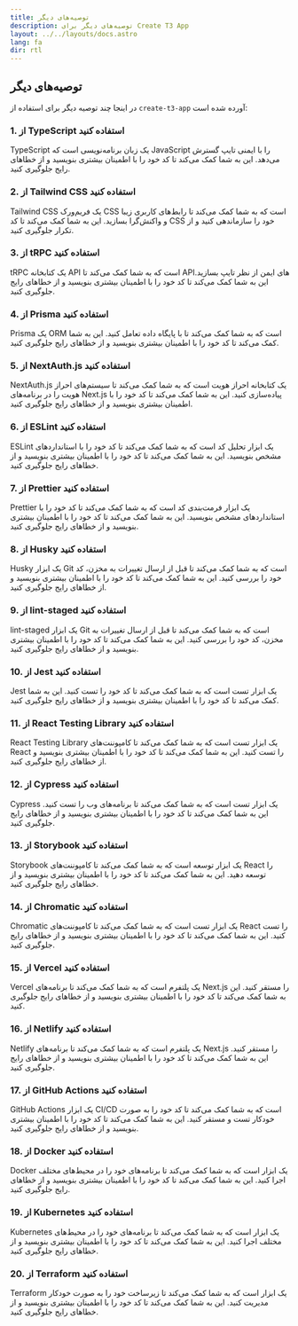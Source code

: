 ```yaml
---
title: توصیه‌های دیگر
description: توصیه‌های دیگر برای Create T3 App
layout: ../../layouts/docs.astro
lang: fa
dir: rtl
---
```


## توصیه‌های دیگر

در اینجا چند توصیه دیگر برای استفاده از `create-t3-app` آورده شده است:

### 1. از TypeScript استفاده کنید

TypeScript یک زبان برنامه‌نویسی است که JavaScript را با ایمنی تایپ گسترش می‌دهد. این به شما کمک می‌کند تا کد خود را با اطمینان بیشتری بنویسید و از خطاهای رایج جلوگیری کنید.

### 2. از Tailwind CSS استفاده کنید

Tailwind CSS یک فریم‌ورک CSS است که به شما کمک می‌کند تا رابط‌های کاربری زیبا و واکنش‌گرا بسازید. این به شما کمک می‌کند تا کد CSS خود را سازماندهی کنید و از تکرار جلوگیری کنید.

### 3. از tRPC استفاده کنید

tRPC یک کتابخانه API است که به شما کمک می‌کند تا API‌های ایمن از نظر تایپ بسازید. این به شما کمک می‌کند تا کد خود را با اطمینان بیشتری بنویسید و از خطاهای رایج جلوگیری کنید.

### 4. از Prisma استفاده کنید

Prisma یک ORM است که به شما کمک می‌کند تا با پایگاه داده تعامل کنید. این به شما کمک می‌کند تا کد خود را با اطمینان بیشتری بنویسید و از خطاهای رایج جلوگیری کنید.

### 5. از NextAuth.js استفاده کنید

NextAuth.js یک کتابخانه احراز هویت است که به شما کمک می‌کند تا سیستم‌های احراز هویت را در برنامه‌های Next.js پیاده‌سازی کنید. این به شما کمک می‌کند تا کد خود را با اطمینان بیشتری بنویسید و از خطاهای رایج جلوگیری کنید.

### 6. از ESLint استفاده کنید

ESLint یک ابزار تحلیل کد است که به شما کمک می‌کند تا کد خود را با استانداردهای مشخص بنویسید. این به شما کمک می‌کند تا کد خود را با اطمینان بیشتری بنویسید و از خطاهای رایج جلوگیری کنید.

### 7. از Prettier استفاده کنید

Prettier یک ابزار فرمت‌بندی کد است که به شما کمک می‌کند تا کد خود را با استانداردهای مشخص بنویسید. این به شما کمک می‌کند تا کد خود را با اطمینان بیشتری بنویسید و از خطاهای رایج جلوگیری کنید.

### 8. از Husky استفاده کنید

Husky یک ابزار Git است که به شما کمک می‌کند تا قبل از ارسال تغییرات به مخزن، کد خود را بررسی کنید. این به شما کمک می‌کند تا کد خود را با اطمینان بیشتری بنویسید و از خطاهای رایج جلوگیری کنید.

### 9. از lint-staged استفاده کنید

lint-staged یک ابزار Git است که به شما کمک می‌کند تا قبل از ارسال تغییرات به مخزن، کد خود را بررسی کنید. این به شما کمک می‌کند تا کد خود را با اطمینان بیشتری بنویسید و از خطاهای رایج جلوگیری کنید.

### 10. از Jest استفاده کنید

Jest یک ابزار تست است که به شما کمک می‌کند تا کد خود را تست کنید. این به شما کمک می‌کند تا کد خود را با اطمینان بیشتری بنویسید و از خطاهای رایج جلوگیری کنید.

### 11. از React Testing Library استفاده کنید

React Testing Library یک ابزار تست است که به شما کمک می‌کند تا کامپوننت‌های React را تست کنید. این به شما کمک می‌کند تا کد خود را با اطمینان بیشتری بنویسید و از خطاهای رایج جلوگیری کنید.

### 12. از Cypress استفاده کنید

Cypress یک ابزار تست است که به شما کمک می‌کند تا برنامه‌های وب را تست کنید. این به شما کمک می‌کند تا کد خود را با اطمینان بیشتری بنویسید و از خطاهای رایج جلوگیری کنید.

### 13. از Storybook استفاده کنید

Storybook یک ابزار توسعه است که به شما کمک می‌کند تا کامپوننت‌های React را توسعه دهید. این به شما کمک می‌کند تا کد خود را با اطمینان بیشتری بنویسید و از خطاهای رایج جلوگیری کنید.

### 14. از Chromatic استفاده کنید

Chromatic یک ابزار تست است که به شما کمک می‌کند تا کامپوننت‌های React را تست کنید. این به شما کمک می‌کند تا کد خود را با اطمینان بیشتری بنویسید و از خطاهای رایج جلوگیری کنید.

### 15. از Vercel استفاده کنید

Vercel یک پلتفرم است که به شما کمک می‌کند تا برنامه‌های Next.js را مستقر کنید. این به شما کمک می‌کند تا کد خود را با اطمینان بیشتری بنویسید و از خطاهای رایج جلوگیری کنید.

### 16. از Netlify استفاده کنید

Netlify یک پلتفرم است که به شما کمک می‌کند تا برنامه‌های Next.js را مستقر کنید. این به شما کمک می‌کند تا کد خود را با اطمینان بیشتری بنویسید و از خطاهای رایج جلوگیری کنید.

### 17. از GitHub Actions استفاده کنید

GitHub Actions یک ابزار CI/CD است که به شما کمک می‌کند تا کد خود را به صورت خودکار تست و مستقر کنید. این به شما کمک می‌کند تا کد خود را با اطمینان بیشتری بنویسید و از خطاهای رایج جلوگیری کنید.

### 18. از Docker استفاده کنید

Docker یک ابزار است که به شما کمک می‌کند تا برنامه‌های خود را در محیط‌های مختلف اجرا کنید. این به شما کمک می‌کند تا کد خود را با اطمینان بیشتری بنویسید و از خطاهای رایج جلوگیری کنید.

### 19. از Kubernetes استفاده کنید

Kubernetes یک ابزار است که به شما کمک می‌کند تا برنامه‌های خود را در محیط‌های مختلف اجرا کنید. این به شما کمک می‌کند تا کد خود را با اطمینان بیشتری بنویسید و از خطاهای رایج جلوگیری کنید.

### 20. از Terraform استفاده کنید

Terraform یک ابزار است که به شما کمک می‌کند تا زیرساخت خود را به صورت خودکار مدیریت کنید. این به شما کمک می‌کند تا کد خود را با اطمینان بیشتری بنویسید و از خطاهای رایج جلوگیری کنید.

